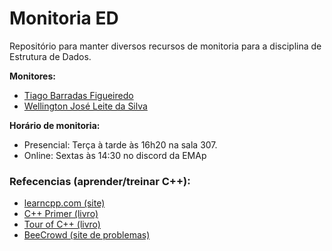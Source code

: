 # Monitoria ED
Repositório para manter diversos recursos de monitoria para a disciplina de Estrutura de Dados.

**Monitores:**
- [Tiago Barradas Figueiredo](https://github.com/barrafas)
- [Wellington José Leite da Silva](https://github.com/wellington36)

**Horário de monitoria:**
- Presencial: Terça à tarde às 16h20 na sala 307.
- Online: Sextas às 14:30 no discord da EMAp

### Refecencias (aprender/treinar C++):
- [learncpp.com (site)](https://www.learncpp.com)
- [C++ Primer (livro)](https://www.oreilly.com/library/view/c-primer-fifth/9780133053043/)
- [Tour of C++ (livro)](https://www.amazon.com/dp/B00F8CWGOS)
- [BeeCrowd (site de problemas)](https://www.beecrowd.com.br)
